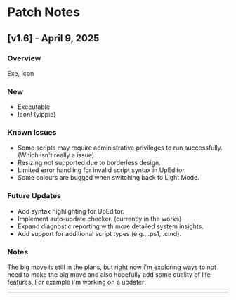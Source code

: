 # Patch Notes

## [v1.6] - April 9, 2025

### Overview
Exe, Icon

### New
- Executable
- Icon! (yippie)

### Known Issues
- Some scripts may require administrative privileges to run successfully. (Which isn't really a issue)
- Resizing not supported due to borderless design.
- Limited error handling for invalid script syntax in UpEditor.
- Some colours are bugged when switching back to Light Mode.

### Future Updates
- Add syntax highlighting for UpEditor.
- Implement auto-update checker. (currently in the works)
- Expand diagnostic reporting with more detailed system insights.
- Add support for additional script types (e.g., .ps1, .cmd).

### Notes
The big move is still in the plans, but right now i'm exploring ways to not need to make the big move and also hopefully add some quality of life features. For example i'm working on a updater! 

---
